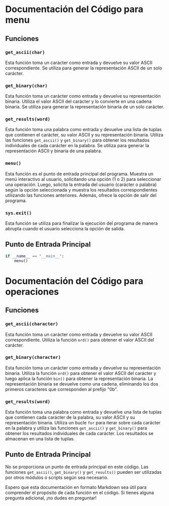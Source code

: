 # Documentación del Código para menu

## Funciones

### `get_ascii(char)`

Esta función toma un carácter como entrada y devuelve su valor ASCII correspondiente. Se utiliza para generar la representación ASCII de un solo carácter.

### `get_binary(char)`

Esta función toma un carácter como entrada y devuelve su representación binaria. Utiliza el valor ASCII del carácter y lo convierte en una cadena binaria. Se utiliza para generar la representación binaria de un solo carácter.

### `get_results(word)`

Esta función toma una palabra como entrada y devuelve una lista de tuplas que contienen el carácter, su valor ASCII y su representación binaria. Utiliza las funciones `get_ascii()` y `get_binary()` para obtener los resultados individuales de cada carácter en la palabra. Se utiliza para generar la representación ASCII y binaria de una palabra.

### `menu()`

Esta función es el punto de entrada principal del programa. Muestra un menú interactivo al usuario, solicitando una opción (1 o 2) para seleccionar una operación. Luego, solicita la entrada del usuario (carácter o palabra) según la opción seleccionada y muestra los resultados correspondientes utilizando las funciones anteriores. Además, ofrece la opción de salir del programa.

### `sys.exit()`

Esta función se utiliza para finalizar la ejecución del programa de manera abrupta cuando el usuario selecciona la opción de salida.

## Punto de Entrada Principal

```python
if __name__ == "__main__":
    menu()
```
    
# Documentación del Código para operaciones

## Funciones

### `get_ascii(character)`

Esta función toma un carácter como entrada y devuelve su valor ASCII correspondiente. Utiliza la función `ord()` para obtener el valor ASCII del carácter.

### `get_binary(character)`

Esta función toma un carácter como entrada y devuelve su representación binaria. Utiliza la función `ord()` para obtener el valor ASCII del carácter y luego aplica la función `bin()` para obtener la representación binaria. La representación binaria se devuelve como una cadena, eliminando los dos primeros caracteres que corresponden al prefijo "0b".

### `get_results(word)`

Esta función toma una palabra como entrada y devuelve una lista de tuplas que contienen cada carácter de la palabra, su valor ASCII y su representación binaria. Utiliza un bucle `for` para iterar sobre cada carácter en la palabra y utiliza las funciones `get_ascii()` y `get_binary()` para obtener los resultados individuales de cada carácter. Los resultados se almacenan en una lista de tuplas.

## Punto de Entrada Principal

No se proporciona un punto de entrada principal en este código. Las funciones `get_ascii()`, `get_binary()` y `get_results()` pueden ser utilizadas por otros módulos o scripts según sea necesario.

Espero que esta documentación en formato Markdown sea útil para comprender el propósito de cada función en el código. Si tienes alguna pregunta adicional, ¡no dudes en preguntar!
